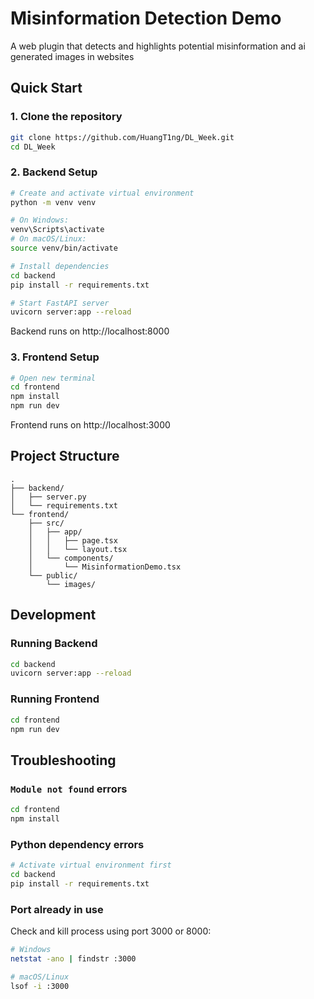 # Misinformation Detection Demo

A web plugin that detects and highlights potential misinformation and ai generated images in websites

## Quick Start

### 1. Clone the repository
```bash
git clone https://github.com/HuangT1ng/DL_Week.git
cd DL_Week
```

### 2. Backend Setup
```bash
# Create and activate virtual environment
python -m venv venv

# On Windows:
venv\Scripts\activate
# On macOS/Linux:
source venv/bin/activate

# Install dependencies
cd backend
pip install -r requirements.txt

# Start FastAPI server
uvicorn server:app --reload
```
Backend runs on http://localhost:8000

### 3. Frontend Setup
```bash
# Open new terminal
cd frontend
npm install
npm run dev
```
Frontend runs on http://localhost:3000

## Project Structure

```
.
├── backend/
│   ├── server.py
│   └── requirements.txt
└── frontend/
    ├── src/
    │   ├── app/
    │   │   ├── page.tsx
    │   │   └── layout.tsx
    │   └── components/
    │       └── MisinformationDemo.tsx
    └── public/
        └── images/
```

## Development

### Running Backend
```bash
cd backend
uvicorn server:app --reload
```

### Running Frontend
```bash
cd frontend
npm run dev
```

## Troubleshooting

### `Module not found` errors
```bash
cd frontend
npm install
```

### Python dependency errors
```bash
# Activate virtual environment first
cd backend
pip install -r requirements.txt
```

### Port already in use
Check and kill process using port 3000 or 8000:
```bash
# Windows
netstat -ano | findstr :3000

# macOS/Linux
lsof -i :3000
```
